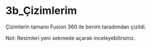# 3b_Çizimlerim


Çizimlerin tamamı Fusion 360 ile benim taradımdan çizildi.

Not: Resimleri yeni sekmede açarak inceleyebilirsiniz.
